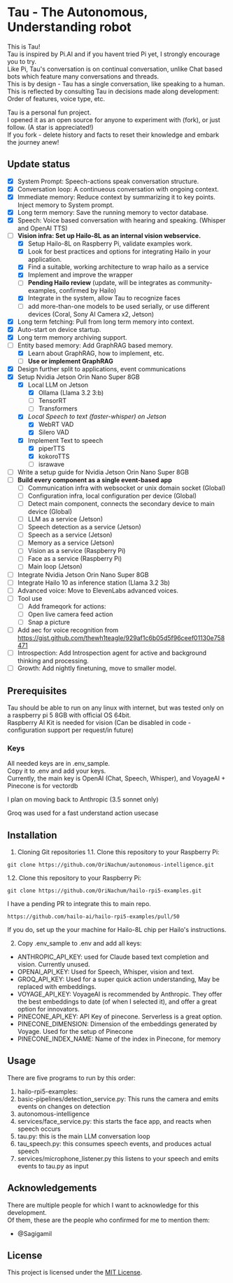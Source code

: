 # Tau - The Autonomous, Understanding robot

This is Tau!  
Tau is inspired by Pi.AI and if you havent tried Pi yet, I strongly encourage you to try.  
Like Pi, Tau's conversation is on continual conversation, unlike Chat based bots which feature many conversations and threads.  
This is by design - Tau has a single conversation, like speaking to a human.  
This is reflected by consulting Tau in decisions made along development: Order of features, voice type, etc.

Tau is a personal fun project.  
I opened it as an open source for anyone to experiment with (fork), or just follow. (A star is appreciated!)  
If you fork - delete history and facts to reset their knowledge and embark the journey anew!  

## Update status

- [x] System Prompt: Speech-actions speak conversation structure.
- [x] Conversation loop: A continueous conversation with ongoing context.
- [x] Immediate memory: Reduce context by summarizing it to key points. Inject memory to System prompt.
- [x] Long term memory: Save the running memory to vector database.
- [x] Speech: Voice based conversation with hearing and speaking. (Whisper and OpenAI TTS)
- [ ] **Vision infra: Set up Hailo-8L as an internal vision webservice.**
  - [x] Setup Hailo-8L on Raspberry Pi, validate examples work.
  - [x] Look for best practices and options for integrating Hailo in your application.
  - [x] Find a suitable, working architecture to wrap hailo as a service
  - [x] Implement and improve the wrapper
  - [ ] **Pending Hailo review** (update, will be integrates as community-examples, confirmed by Hailo)
  - [x] Integrate in the system, allow Tau to recognize faces
  - [ ] add more-than-one models to be used serially, or use different devices (Coral, Sony AI Camera x2, Jetson)
- [x] Long term fetching: Pull from long term memory into context.
- [x] Auto-start on device startup.
- [x] Long term memory archiving support.
- [ ] Entity based memory: Add GraphRAG based memory.
  - [x] Learn about GraphRAG, how to implement, etc.
  - [ ] **Use or implement GraphRAG**
- [x] Design further split to applications, event communications
- [x] Setup Nvidia Jetson Orin Nano Super 8GB
  - [x] Local LLM on Jetson
    - [x] Ollama (Llama 3.2 3:b)
    - [ ] TensorRT
    - [ ] Transformers
  - [x] *Local Speech to text (faster-whisper) on Jetson*
    - [x] WebRT VAD
    - [x] Silero VAD
  - [x] Implement Text to speech
    - [x] piperTTS
    - [x] kokoroTTS
    - [ ] israwave 
- [ ] Write a setup guide for Nvidia Jetson Orin Nano Super 8GB
- [ ] **Build every component as a single event-based app**
  - [ ] Communication infra with websocket or unix domain socket (Global)
  - [ ] Configuration infra, local configuration per device (Global)
  - [ ] Detect main component, connects the secondary device to main device (Global)
  - [ ] LLM as a service (Jetson)
  - [ ] Speech detection as a service (Jetson)
  - [ ] Speech as a service (Jetson)
  - [ ] Memory as a service (Jetson)
  - [ ] Vision as a service (Raspberry Pi)
  - [ ] Face as a service (Raspberry Pi)
  - [ ] Main loop (Jetson)
- [ ] Integrate Nvidia Jetson Orin Nano Super 8GB
- [ ] Integrate Hailo 10 as inference station (Llama 3.2 3b)
- [ ] Advanced voice: Move to ElevenLabs advanced voices.
- [ ] Tool use
  - [ ] Add frameqork for actions:
  - [ ] Open live camera feed action
  - [ ] Snap a picture
- [ ] Add aec for voice recognition from https://gist.github.com/thewh1teagle/929af1c6b05d5f96ceef01130e758471
- [ ] Introspection: Add Introspection agent for active and background thinking and processing.
- [ ] Growth: Add nightly finetuning, move to smaller model.

## Prerequisites

Tau should be able to run on any linux with internet, but was tested only on a raspberry pi 5 8GB with official OS 64bit.  
Raspberry AI Kit is needed for vision (Can be disabled in code - configuration support per request/in future) 

### Keys
All needed keys are in .env_sample.  
Copy it to .env and add your keys.  
Currently, the main key is OpenAI (Chat, Speech, Whisper), and VoyageAI + Pinecone is for vectordb

I plan on moving back to Anthropic (3.5 sonnet only)

Groq was used for a fast understand action usecase

## Installation

1. Cloning Git repositories
1.1. Clone this repository to your Raspberry Pi:

```
git clone https://github.com/OriNachum/autonomous-intelligence.git
```

1.2. Clone this repository to your Raspberry Pi:
```
git clone https://github.com/OriNachum/hailo-rpi5-examples.git
```
I have a pending PR to integrate this to main repo.
```
https://github.com/hailo-ai/hailo-rpi5-examples/pull/50
```
If you do, set up the your machine for Hailo-8L chip per Hailo's instructions.


2. Copy .env_sample to .env and add all keys:
- ANTHROPIC_API_KEY: used for Claude based text completion and vision. Currently unused.
- OPENAI_API_KEY: Used for Speech, Whisper, vision and text.
- GROQ_API_KEY: Used for a super quick action understanding, May be replaced with embeddings.
- VOYAGE_API_KEY: VoyageAI is recommended by Anthropic. They offer the best embeddings to date (of when I selected it), and offer a great option for innovators.
- PINECONE_API_KEY: API Key of pinecone. Serverless is a great option.
- PINECONE_DIMENSION: Dimension of the embeddings generated by Voyage. Used for the setup of Pinecone
- PINECONE_INDEX_NAME: Name of the index in Pinecone, for memory

## Usage

There are five programs to run by this order:
1. hailo-rpi5-examples:
  1. basic-pipelines/detection_service.py: This runs the camera and emits events on changes on detection 
2. autonomous-intelligence
  1. services/face_service.py: this starts the face app, and reacts when speech occurs
  2. tau.py: this is the main LLM conversation loop
  3. tau_speech.py: this consumes speech events, and produces actual speech
  4. services/microphone_listener.py this listens to your speech and emits events to tau.py as input

## Acknowledgements

There are multiple people for which I want to acknowledge for this development.  
Of them, these are the people who confirmed for me to mention them: 
- @Sagigamil 
  

## License

This project is licensed under the [MIT License](LICENSE).
